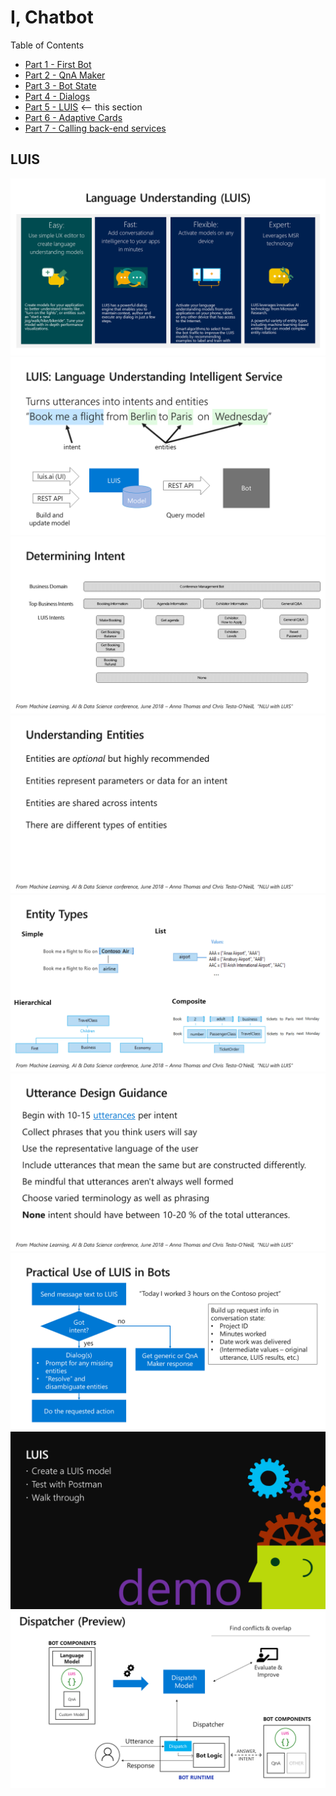 # I, Chatbot

Table of Contents

* [Part 1 - First Bot](01-FirstBot.md)
* [Part 2 - QnA Maker](02-QnAMaker.md)
* [Part 3 - Bot State](03-State.md)
* [Part 4 - Dialogs](04-Dialogs.md)
* [Part 5 - LUIS](05-LUIS.md) <-- this section
* [Part 6 - Adaptive Cards](06-AdaptiveCards.md)
* [Part 7 - Calling back-end services](07-CallingServices.md)

## LUIS

![Slide](./Slides/Slide38.PNG)
![Slide](./Slides/Slide39.PNG)
![Slide](./Slides/Slide40.PNG)
![Slide](./Slides/Slide41.PNG)
![Slide](./Slides/Slide42.PNG)
![Slide](./Slides/Slide43.PNG)
![Slide](./Slides/Slide44.PNG)
![Slide](./Slides/Slide45.PNG)
![Slide](./Slides/Slide46.PNG)
